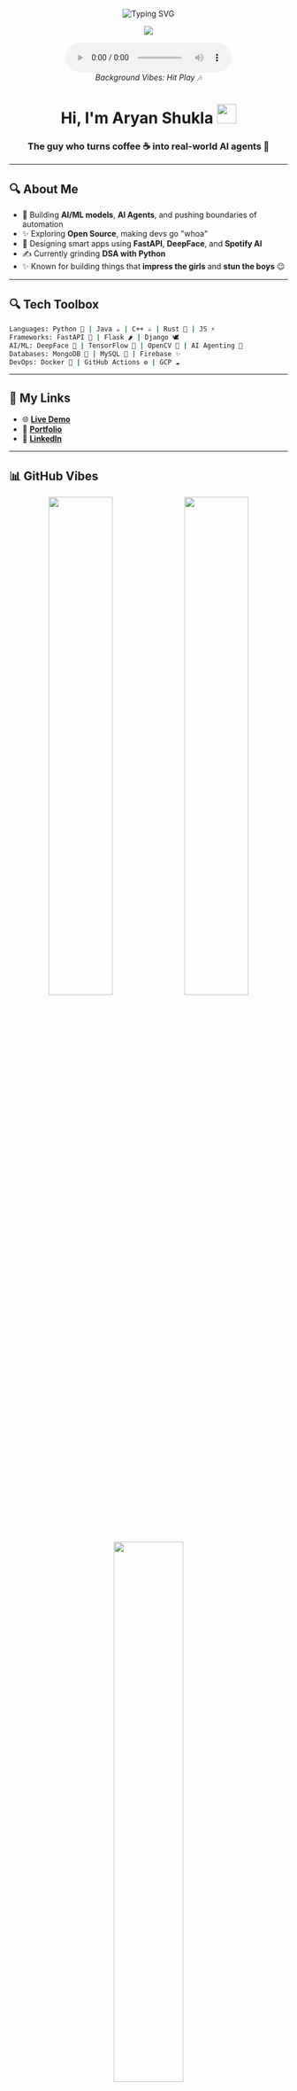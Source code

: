 <p align="center">
  <img src="https://readme-typing-svg.demolab.com?font=Fira+Code&size=30&pause=1000&center=true&vCenter=true&width=435&lines=Code+Wizard+%F0%9F%94%A5;AI+Agent+Engineer+%F0%9F%A4%96;Cyber+Warrior+%F0%9F%9B%A1%EF%B8%8F;Always+Learning+%F0%9F%92%AA" alt="Typing SVG" />
</p>

<p align="center">
  <img src="https://capsule-render.vercel.app/api?type=waving&color=gradient&height=200&section=header&text=Aryan%20Shukla&fontSize=45&fontAlignY=35&desc=Making%20AI%20that%20thinks%2C%20codes%2C%20and%20conquers!&descAlignY=55&descAlign=62"/>
</p>

<!-- 🎧 Background Music Player -->
<p align="center">
  <audio controls autoplay loop>
    <source src="https://www.soundhelix.com/examples/mp3/SoundHelix-Song-1.mp3" type="audio/mpeg">
    Your browser does not support the audio element.
  </audio>
  <br>
  <i>Background Vibes: Hit Play 🎶</i>
</p>

<h1 align="center">Hi, I'm Aryan Shukla <img src="https://media.giphy.com/media/hvRJCLFzcasrR4ia7z/giphy.gif" width="35"></h1>
<h3 align="center">The guy who turns coffee ☕ into real-world AI agents 🤖</h3>

---

## 🔍 About Me

- 🚀 Building **AI/ML models**, **AI Agents**, and pushing boundaries of automation
- ✨ Exploring **Open Source**, making devs go "whoa"
- 🌈 Designing smart apps using **FastAPI**, **DeepFace**, and **Spotify AI**
- ✍️ Currently grinding **DSA with Python**
- ✨ Known for building things that **impress the girls** and **stun the boys** 😉

---

## 🔍 Tech Toolbox

```bash
Languages: Python 🐍 | Java ☕ | C++ ⚔️ | Rust 🔩 | JS ⚡
Frameworks: FastAPI 🚀 | Flask 🌶️ | Django 🕊️
AI/ML: DeepFace 🧠 | TensorFlow 🧬 | OpenCV 📸 | AI Agenting 🤖
Databases: MongoDB 🍃 | MySQL 🐬 | Firebase ✨
DevOps: Docker 🐳 | GitHub Actions ⚙️ | GCP ☁️
```

---

## 🔗 My Links

- 🌐 [**Live Demo**](https://v0-image-analysis-aom8w9a07-aryanshukla578s-projects.vercel.app/)
- 🧠 [**Portfolio**](https://portfolio-chi-black-25.vercel.app/)
- 💼 [**LinkedIn**](https://www.linkedin.com/in/aryanshukla578)

---

## 📊 GitHub Vibes

<p align="center">
  <img src="https://github-readme-stats.vercel.app/api?username=Aryanshukla578&theme=radical&show_icons=true" width="48%" />
  <img src="https://github-readme-streak-stats.herokuapp.com/?user=Aryanshukla578&theme=radical" width="48%" />
</p>

<p align="center">
  <img src="https://github-readme-stats.vercel.app/api/top-langs/?username=Aryanshukla578&layout=compact&theme=radical" width="50%" />
</p>

---

## 🏆 Dev Achievements

<p align="center">
  <img src="https://github-profile-trophy.vercel.app/?username=Aryanshukla578&theme=radical&no-frame=false&no-bg=true&margin-w=4" />
</p>

---

## 🎭 Code Vibe Quote

<p align="center">
  <img src="https://quotes-github-readme.vercel.app/api?type=horizontal&theme=tokyonight" />
</p>

---

## 📍 Visitor Count

<p align="center">
  <img src="https://visitcount.itsvg.in/api?id=Aryanshukla578&label=Profile%20Views&color=12&icon=2&pretty=true" />
</p>

---

### 🌟 Final Words

<p align="center">
  <i>“Built with passion, bugs, caffeine, and a dream of changing the world with code.”</i><br>
  <sub>Designed to impress. Engineered to stun. Ready to deploy — like a code sniper. ✨</sub>
</p>

<p align="center">
  <img src="https://readme-jokes.vercel.app/api?theme=tokyonight" alt="Joke"/>
</p>

<p align="center">
  <img src="https://media.tenor.com/YVqKZzRKZtYAAAAC/hacker.gif" width="300"/>
</p>

<p align="center">
  <img src="https://capsule-render.vercel.app/api?type=waving&color=gradient&height=150&section=footer"/>
</p>


